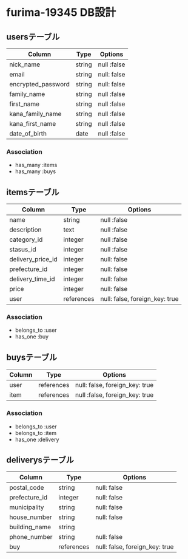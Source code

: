 # furima-19345 DB設計

## usersテーブル
|Column|Type|Options|
|------|----|-------|
|nick_name|string|null :false|
|email|string|null: false|
|encrypted_password|string|null: false|
|family_name|string|null :false|
|first_name|string|null :false|
|kana_family_name|string|null :false|
|kana_first_name|string|null :false|
|date_of_birth|date|null :false|

### Association
- has_many :items
- has_many :buys


## itemsテーブル
|Column|Type|Options|
|------|----|-------|
|name|string|null :false|
|description|text|null :false|
|category_id|integer|null :false|
|stasus_id|integer|null :false|
|delivery_price_id|integer|null: false|
|prefecture_id|integer|null: false|
|delivery_time_id|integer|null: false|
|price|integer|null: false|
|user|references|null: false, foreign_key: true|

### Association
- belongs_to :user
- has_one :buy


## buysテーブル
|Column|Type|Options|
|------|----|-------|
|user|references|null: false, foreign_key: true|
|item|references|null :false, foreign_key: true|

### Association
- belongs_to :user
- belongs_to :item
- has_one :delivery


## deliverysテーブル
|Column|Type|Options|
|------|----|-------|
|postal_code|string|null: false|
|prefecture_id|integer|null: false|
|municipality|string|null: false|
|house_number|string|null: false|
|building_name|string||
|phone_number|string|null: false|
|buy|references|null: false, foreign_key: true|